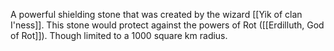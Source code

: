 
A powerful shielding stone that was created by the wizard [[Yik of clan I'ness]].
This stone would protect against the powers of Rot ([[Erdilluth, God of Rot]]). Though limited to a 1000 square km radius.

